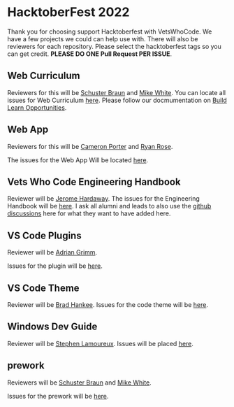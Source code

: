 # HacktoberFest 2022

Thank you for choosing support Hacktoberfest with VetsWhoCode. We have a few projects we could can help use with. There will also be reviewers for each repository. Please select the hacktoberfest tags so you can get credit. **PLEASE DO ONE Pull Request PER ISSUE**.

## Web Curriculum
Reviewers for this will be [Schuster Braun](https://github.com/axecopfire) and [Mike White](https://github.com/myquite).
You can locate all issues for Web Curriculum [here](https://github.com/Vets-Who-Code/web-curriculum/labels/hacktoberfest).
Please follow our docmumentation on [Build Learn Opportunities](https://github.com/Vets-Who-Code/course-development-guide#build-learning-activities).

## Web App
Reviewers for this will be [Cameron Porter](https://github.com/Cameron-Porter) and [Ryan Rose](https://github.com/rmrose78).

The issues for the Web App Will be located [here](https://github.com/Vets-Who-Code/vets-who-code-app/labels/hacktoberfest).

## Vets Who Code Engineering Handbook
Reviewer will be [Jerome Hardaway](https://github.com/jeromehardaway).
The issues for the Engineering Handbook will be [here](https://github.com/Vets-Who-Code/Vets-Who-Code/labels/hacktoberfest). I ask all alumni and leads to also use the [github discussions](https://github.com/Vets-Who-Code/Vets-Who-Code/discussions) here for what they want to have added here.

## VS Code Plugins
Reviewer will be [Adrian Grimm](https://github.com/usmcamgrimm).

Issues for the plugin will be [here](https://github.com/Vets-Who-Code/vetswhocode-extension-pack/labels/hacktoberfest).

## VS Code Theme
Reviewer will be [Brad Hankee](https://github.com/bhankee).
Issues for the code theme will be [here](https://github.com/Vets-Who-Code/vetswhocode-vs-code-theme/labels/hacktoberfest).
## Windows Dev Guide
Reviewer will be [Stephen Lamoureux]().
Issues will be placed [here](https://github.com/Vets-Who-Code/windows-dev-guide/labels/hacktoberfest).
## prework

Reviewers will be [Schuster Braun](https://github.com/axecopfire) and [Mike White](https://github.com/myquite).

Issues for the prework will be [here](https://github.com/Vets-Who-Code/Prework/labels/hacktoberfest).
